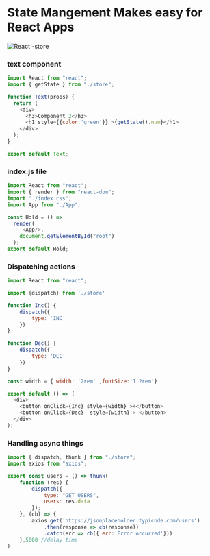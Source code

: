 # State Mangement Makes easy for React Apps


![React -store](https://raw.githubusercontent.com/saigowthamr/React-Store/master/screenshot.gif)

### text component
```javascript
import React from "react";
import { getState } from "./store";

function Text(props) {
  return (
    <div>
      <h3>Component 2</h3>
      <h1 style={{color:'green'}} >{getState().num}</h1>
    </div>
  );
}

export default Text;
```
### index.js file

```javascript
import React from "react";
import { render } from "react-dom";
import "./index.css";
import App from "./App";

const Hold = () =>
  render(
     <App/>,
    document.getElementById("root")
  );
export default Hold;
```

### Dispatching actions

```javascript
import React from "react";

import {dispatch} from './store'

function Inc() {
    dispatch({
        type: 'INC'
    })
}

function Dec() {
    dispatch({
        type: 'DEC'
    })
}

const width = { width: '2rem' ,fontSize:'1.2rem'}

export default () => (
  <div>
    <button onClick={Inc} style={width} >+</button>
    <button onClick={Dec}  style={width} >-</button>
  </div>
);

```


### Handling async things
```javascript
import { dispatch, thunk } from "./store";
import axios from "axios";

export const users = () => thunk(
    function (res) {
        dispatch({
            type: "GET_USERS",
            users: res.data
        });
    }, (cb) => {
        axios.get('https://jsonplaceholder.typicode.com/users')
            .then(response => cb(response))
            .catch(err => cb({ err:'Error occurred'}))
    },5000 //delay time
)
```